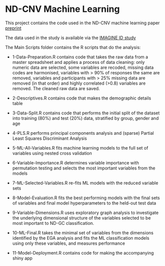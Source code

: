 # ND-CNV Machine Learning

This project contains the code used in the ND-CNV machine learning paper [preprint](https://www.medrxiv.org/content/10.1101/2022.12.16.22283581v1)

The data used in the study is available via the [IMAGINE ID study](https://imagine-id.org/healthcare-professionals/)

The Main Scripts folder contains the R scripts that do the analysis:

* 1-Data-Preparation.R contains code that takes the raw data from a master spreadsheet and applies a process of data cleaning: only numeric data are selected, some variables are recoded, missing data codes are harmonised, variables with > 90% of responses the same are removed, variables and participants with > 25% missing data are removed (in that order) and highly correlated (>0.8) variables are removed. The cleaned raw data are saved.

* 2-Descriptives.R contains code that makes the demographic details table

* 3-Data-Split.R contains code that performs the initial split of the dataset into training (80%) and test (20%) data, stratified by group, gender and age

* 4-PLS.R performs principal components analysis and (sparse) Partial Least Squares Discriminant Analysis

* 5-ML-All-Variables.R fits machine learning models to the full set of variables using nested cross validation

* 6-Variable-Importance.R determines variable importance with permutation testing and selects the most important variables from the models 

* 7-ML-Selected-Variables.R re-fits ML models with the reduced variable sets

* 8-Model-Evaluation.R fits the best performing models with the final sets of variables and final model hyperparameters to the held-out test data

* 9-Variable-Dimensions.R uses exploratory graph analysis to investigate the underlying dimensional structure of the variables selected to be most important to ND-GC classification.

* 10-ML-Final.R takes the minimal set of variables from the dimensions identified by the EGA analysis and fits the ML classification models using only these variables, and measures performance

* 11-Model-Deployment.R contains code for making the accompanying shiny app
